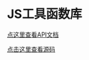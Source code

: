 # JS工具函数库

[点这里查看API文档](https://shayelee.github.io/sword/)

[点击这里查看源码](https://github.com/shayeLee/sword)